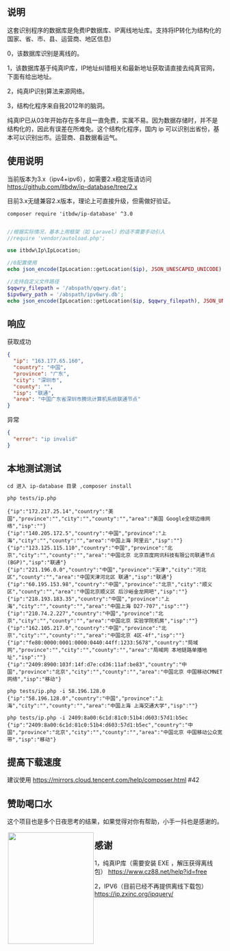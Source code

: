 ## 说明

这套识别程序的数据库是免费IP数据库、IP离线地址库。支持将IP转化为结构化的国家、省、市、县、运营商、地区信息)

0，该数据库识别是离线的。

1，该数据库基于纯真IP库，IP地址纠错相关和最新地址获取请直接去纯真官网，下面有给出地址。

2，纯真IP识别算法来源网络。

3，结构化程序来自我2012年的脑洞。


纯真IP已从03年开始存在多年且一直免费，实属不易。因为数据存储时，并不是结构化的，因此有误差在所难免。这个结构化程序，国内 ip 可以识别出省份，基本可以识别出市。运营商、县数据看运气。


## 使用说明


当前版本为3.x（ipv4+ipv6），如需要2.x稳定版请访问  https://github.com/itbdw/ip-database/tree/2.x

目前3.x无缝兼容2.x版本，理论上可直接升级，但需做好验证。


```
composer require 'itbdw/ip-database' ^3.0
```


```php

//根据实际情况，基本上用框架（如 Laravel）的话不需要手动引入
//require 'vendor/autoload.php';

use itbdw\Ip\IpLocation;

//0配置使用
echo json_encode(IpLocation::getLocation($ip), JSON_UNESCAPED_UNICODE) . "\n";

//支持自定义文件路径
$qqwry_filepath = '/abspath/qqwry.dat';
$ipv6wry_path = '/abspath/ipv6wry.db';
echo json_encode(IpLocation::getLocation($ip, $qqwry_filepath), JSON_UNESCAPED_UNICODE) . "\n";


```

## 响应

获取成功
```json
{
  "ip": "163.177.65.160",
  "country": "中国",
  "province": "广东",
  "city": "深圳市",
  "county": "",
  "isp": "联通",
  "area": "中国广东省深圳市腾讯计算机系统联通节点"
}
```

异常
```json
{
  "error": "ip invalid"
}
```


## 本地测试测试

```
cd 进入 ip-database 目录 ,composer install

php tests/ip.php

{"ip":"172.217.25.14","country":"美国","province":"","city":"","county":"","area":"美国 Google全球边缘网络","isp":""}
{"ip":"140.205.172.5","country":"中国","province":"上海","city":"","county":"","area":"中国上海 阿里云","isp":""}
{"ip":"123.125.115.110","country":"中国","province":"北京","city":"","county":"","area":"中国北京 北京百度网讯科技有限公司联通节点(BGP)","isp":"联通"}
{"ip":"221.196.0.0","country":"中国","province":"天津","city":"河北区","county":"","area":"中国天津河北区 联通","isp":"联通"}
{"ip":"60.195.153.98","country":"中国","province":"北京","city":"顺义区","county":"","area":"中国北京顺义区 后沙峪金龙网吧","isp":""}
{"ip":"218.193.183.35","country":"中国","province":"上海","city":"","county":"","area":"中国上海 D27-707","isp":""}
{"ip":"210.74.2.227","country":"中国","province":"北京","city":"","county":"","area":"中国北京 实验学院机房","isp":""}
{"ip":"162.105.217.0","country":"中国","province":"北京","city":"","county":"","area":"中国北京 4区-4f","isp":""}
{"ip":"fe80:0000:0001:0000:0440:44ff:1233:5678","country":"局域网","province":"","city":"","county":"","area":"局域网 本地链路单播地址","isp":""}
{"ip":"2409:8900:103f:14f:d7e:cd36:11af:be83","country":"中国","province":"北京","city":"","county":"","area":"中国北京 中国移动CMNET网络","isp":"移动"}

php tests/ip.php -i 58.196.128.0
{"ip":"58.196.128.0","country":"中国","province":"上海","city":"","county":"","area":"中国上海 上海交通大学","isp":""}

php tests/ip.php -i 2409:8a00:6c1d:81c0:51b4:d603:57d1:b5ec
{"ip":"2409:8a00:6c1d:81c0:51b4:d603:57d1:b5ec","country":"中国","province":"北京","city":"","county":"","area":"中国北京 中国移动公众宽带","isp":"移动"}

```

## 提高下载速度
建议使用 https://mirrors.cloud.tencent.com/help/composer.html
#42 

## 赞助喝口水
这个项目也是多个日夜思考的结果，如果觉得对你有帮助，小手一抖也是感谢的。
<div>
  <div style="float:left;border:solid 1px 000;margin:2px;">
    <img src="https://wx1.sinaimg.cn/mw690/6b94a2e5ly1gl0wztevpxj20yi1aujwb.jpg"  width="200" height="260" >
  </div>
</div>

## 感谢
1，纯真IP库（需要安装 EXE ，解压获得离线包）
https://www.cz88.net/help?id=free

2，IPV6（目前已经不再提供离线下载包）
https://ip.zxinc.org/ipquery/
